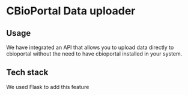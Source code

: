 # CBioPortal Data uploader


## Usage

We have integrated an API that allows you to upload data directly to cbioportal without the need to have cbioportal installed in your system.

## Tech stack

We used Flask to add this feature